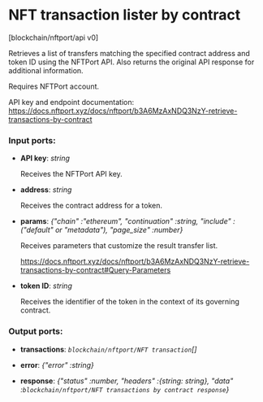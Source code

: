 # NFT transaction lister by contract

[blockchain/nftport/api v0]

Retrieves a list of transfers matching the specified contract address and token ID using the NFTPort API. Also returns the original API response for additional information.

Requires NFTPort account.

API key and endpoint documentation:
https://docs.nftport.xyz/docs/nftport/b3A6MzAxNDQ3NzY-retrieve-transactions-by-contract

### Input ports:

* __API key__: _string_

    Receives the NFTPort API key.



* __address__: _string_

    Receives the contract address for a token.



* __params__: _{"chain" :"ethereum", "continuation" :string, "include" :("default" or "metadata"), "page_size" :number}_

    Receives parameters that customize the result transfer list.
    
    https://docs.nftport.xyz/docs/nftport/b3A6MzAxNDQ3NzY-retrieve-transactions-by-contract#Query-Parameters



* __token ID__: _string_

    Receives the identifier of the token in the context of its governing contract.



### Output ports:

* __transactions__: _`blockchain/nftport/NFT transaction`[]_



* __error__: _{"error" :string}_



* __response__: _{"status" :number, "headers" :{string: string}, "data" :`blockchain/nftport/NFT transactions by contract response`}_



